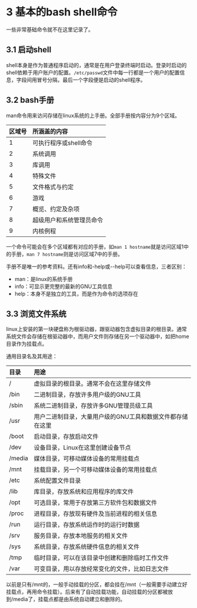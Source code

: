 # 3 基本的bash shell命令

一些非常基础命令就不在这里记录了。

## 3.1 启动shell

shell本身是作为普通程序启动的，通常是在用户登录终端时启动。登录时启动的shell依赖于用户账户的配置。`/etc/passwd`文件中每一行都是一个用户的配置信息，字段间用冒号分隔，最后一个字段便是启动的shell程序。

## 3.2 bash手册

man命令用来访问存储在linux系统的上手册。全部手册按内容分为9个区域。

| 区域号 | 所涵盖的内容        |
| :-- | :------------ |
| 1   | 可执行程序或shell命令 |
| 2   | 系统调用          |
| 3   | 库调用           |
| 4   | 特殊文件          |
| 5   | 文件格式与约定       |
| 6   | 游戏            |
| 7   | 概览、约定及杂项      |
| 8   | 超级用户和系统管理员命令  |
| 9   | 内核例程          |

一个命令可能会在多个区域都有对应的手册，如`man 1 hostname`就是访问区域1中的手册，`man 7 hostname`则是访问区域7中的手册。

手册不是唯一的参考资料。还有info和-help或--help可以查看信息，三者区别：

- man：是linux的系统手册
- info：可显示更完整的最新的GNU工具信息
- help：本身不是独立的工具，而是作为命令的选项存在

## 3.3 浏览文件系统

linux上安装的第一块硬盘称为根驱动器，跟驱动器包含虚拟目录的根目录。通常系统文件会存储在根驱动器中，而用户文件则存储在另一个驱动器中，如把home目录作为挂载点。

通用目录名及其用途：

| 目录     | 用途                             |
| :----- | :----------------------------- |
| /      | 虚拟目录的根目录。通常不会在这里存储文件           |
| /bin   | 二进制目录，存放许多用户级的GNU工具            |
| /sbin  | 系统二进制目录，存放许多GNU管理员级工具          |
| /usr   | 用户二进制目录，大量用户级的GNU工具和数据文件都存储在这里 |
| /boot  | 启动目录，存放启动文件                    |
| /dev   | 设备目录，Linux在这里创建设备节点            |
| /media | 媒体目录，可移动媒体设备的常用挂载点             |
| /mnt   | 挂载目录，另一个可移动媒体设备的常用挂载点          |
| /etc   | 系统配置文件目录                       |
| /lib   | 库目录，存放系统和应用程序的库文件              |
| /opt   | 可选目录，常用于存放第三方软件包和数据文件          |
| /proc  | 进程目录，存放现有硬件及当前进程的相关信息          |
| /run   | 运行目录，存放系统运作时的运行时数据             |
| /srv   | 服务目录，存放本地服务的相关文件               |
| /sys   | 系统目录，存放系统硬件信息的相关文件             |
| /tmp   | 临时目录，可以在该目录中创建和删除临时工作文件        |
| /var   | 可变目录，用以存放经常变化的文件，比如日志文件        |

以前是只有/mnt的，一般手动挂载的分区，都会挂在/mnt（一般需要手动建立好挂载点，再用命令挂载）。后来有了自动挂载功能，自动挂载的分区都被放到/media了，挂载点都是由系统自动建立和删除的。
